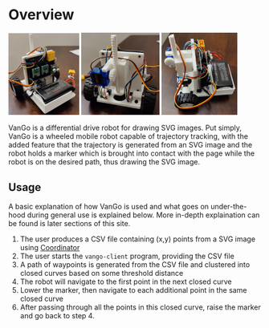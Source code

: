 # Overview

<p float="left">
  <img src="./images/Vango1.jpg" width="28%" />
  <img src="./images/Vango2.jpg" width="31%" /> 
  <img src="./images/Vango3.jpg" width="30%" />
</p>

VanGo is a differential drive robot for drawing SVG images. Put simply,
VanGo is a wheeled mobile robot capable of trajectory tracking,
with the added feature that the trajectory is generated from an SVG
image and the robot holds a marker which is brought into contact with the
page while the robot is on the desired path, thus drawing the SVG image.

## Usage
A basic explanation of how VanGo is used and what goes on under-the-hood during general use is explained below.
More in-depth explaination can be found is later sections of this site.
1. The user produces a CSV file containing (x,y) points from a SVG image using [Coordinator](spotify.github.io/coordinator)
2. The user starts the `vango-client` program, providing the CSV file
3. A path of waypoints is generated from the CSV file and clustered into closed curves based on some threshold distance
4. The robot will navigate to the first point in the next closed curve
5. Lower the marker, then navigate to each additional point in the same closed curve
6. After passing through all the points in this closed curve, raise the marker and go back to step 4.
